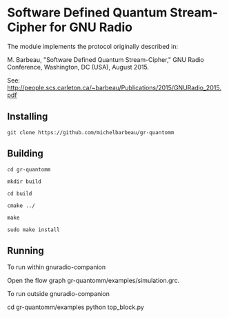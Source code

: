 # Software Defined Quantum Stream-Cipher for GNU Radio


The module implements the protocol originally described in: 

M. Barbeau, "Software Defined Quantum Stream-Cipher," GNU Radio Conference, Washington, DC (USA), August 2015.

See: http://people.scs.carleton.ca/~barbeau/Publications/2015/GNURadio_2015.pdf

## Installing

`git clone https://github.com/michelbarbeau/gr-quantomm`

## Building

```
cd gr-quantomm

mkdir build

cd build

cmake ../
 
make

sudo make install
```

## Running

To run within gnuradio-companion

Open the flow graph  gr-quantomm/examples/simulation.grc.

To run outside gnuradio-companion

cd gr-quantomm/examples
python top_block.py
